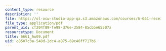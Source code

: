 ```yaml
---
content_type: resource
description: ''
file: https://ol-ocw-studio-app-qa.s3.amazonaws.com/courses/6-661-receivers-antennas-and-signals-spring-2003/c8507c3a548d2dc4a87569c46ff717b6_6661_hw09.pdf
file_type: application/pdf
parent_uid: cf204f89-fe98-d76e-3584-85cbbe65507a
resourcetype: Document
title: 6661_hw09.pdf
uid: c8507c3a-548d-2dc4-a875-69c46ff717b6
---
```

